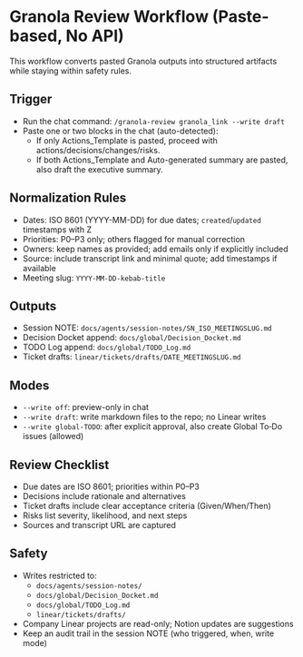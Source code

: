 # Granola Review Workflow (Paste-based, No API)

This workflow converts pasted Granola outputs into structured artifacts while staying within safety rules.

## Trigger

- Run the chat command: `/granola-review granola_link --write draft`
- Paste one or two blocks in the chat (auto-detected):
  - If only Actions_Template is pasted, proceed with actions/decisions/changes/risks.
  - If both Actions_Template and Auto-generated summary are pasted, also draft the executive summary.

## Normalization Rules

- Dates: ISO 8601 (YYYY-MM-DD) for due dates; `created`/`updated` timestamps with Z
- Priorities: P0–P3 only; others flagged for manual correction
- Owners: keep names as provided; add emails only if explicitly included
- Source: include transcript link and minimal quote; add timestamps if available
- Meeting slug: `YYYY-MM-DD-kebab-title`

## Outputs

- Session NOTE: `docs/agents/session-notes/SN_ISO_MEETINGSLUG.md`
- Decision Docket append: `docs/global/Decision_Docket.md`
- TODO Log append: `docs/global/TODO_Log.md`
- Ticket drafts: `linear/tickets/drafts/DATE_MEETINGSLUG.md`

## Modes

- `--write off`: preview-only in chat
- `--write draft`: write markdown files to the repo; no Linear writes
- `--write global-TODO`: after explicit approval, also create Global To‑Do issues (allowed)

## Review Checklist

- Due dates are ISO 8601; priorities within P0–P3
- Decisions include rationale and alternatives
- Ticket drafts include clear acceptance criteria (Given/When/Then)
- Risks list severity, likelihood, and next steps
- Sources and transcript URL are captured

## Safety

- Writes restricted to:
  - `docs/agents/session-notes/`
  - `docs/global/Decision_Docket.md`
  - `docs/global/TODO_Log.md`
  - `linear/tickets/drafts/`
- Company Linear projects are read-only; Notion updates are suggestions
- Keep an audit trail in the session NOTE (who triggered, when, write mode)
